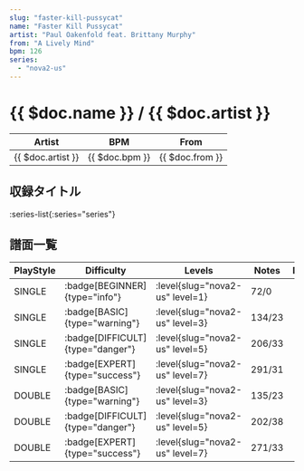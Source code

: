 ```yaml
---
slug: "faster-kill-pussycat"
name: "Faster Kill Pussycat"
artist: "Paul Oakenfold feat. Brittany Murphy"
from: "A Lively Mind"
bpm: 126
series:
  - "nova2-us"
---
```


# {{ $doc.name }} / {{ $doc.artist }}

|Artist|BPM|From|
|------|---|----|
|{{ $doc.artist }}|{{ $doc.bpm }}|{{ $doc.from }}|

## 収録タイトル

:series-list{:series="series"}

## 譜面一覧

|PlayStyle|Difficulty|Levels|Notes|Movie|
|---------|----------|------|-----|-----|
|SINGLE| :badge[BEGINNER]{type="info"}|<div class="field is-grouped is-grouped-multiline"> :level{slug="nova2-us" level=1}</div>|72/0||
|SINGLE| :badge[BASIC]{type="warning"}|<div class="field is-grouped is-grouped-multiline"> :level{slug="nova2-us" level=3}</div>|134/23||
|SINGLE| :badge[DIFFICULT]{type="danger"}|<div class="field is-grouped is-grouped-multiline"> :level{slug="nova2-us" level=5}</div>|206/33||
|SINGLE| :badge[EXPERT]{type="success"}|<div class="field is-grouped is-grouped-multiline"> :level{slug="nova2-us" level=7}</div>|291/31||
|DOUBLE| :badge[BASIC]{type="warning"}|<div class="field is-grouped is-grouped-multiline"> :level{slug="nova2-us" level=3}</div>|135/23||
|DOUBLE| :badge[DIFFICULT]{type="danger"}|<div class="field is-grouped is-grouped-multiline"> :level{slug="nova2-us" level=5}</div>|202/38||
|DOUBLE| :badge[EXPERT]{type="success"}|<div class="field is-grouped is-grouped-multiline"> :level{slug="nova2-us" level=7}</div>|271/33||
